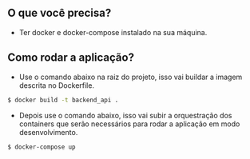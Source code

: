 ## O que você precisa?
- Ter docker e docker-compose instalado na sua máquina.

## Como rodar a aplicação?
- Use o comando abaixo na raiz do projeto, isso vai buildar a imagem descrita no Dockerfile.
```bash
$ docker build -t backend_api .
```

- Depois use o comando abaixo, isso vai subir a orquestração dos containers que serão necessários para rodar a aplicação em modo desenvolvimento.
```bash
$ docker-compose up
```